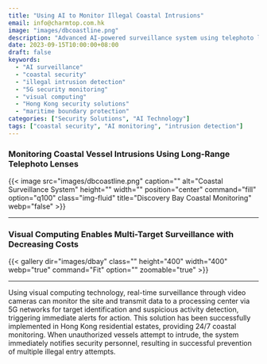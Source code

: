 ```yaml
---
title: "Using AI to Monitor Illegal Coastal Intrusions"
email: info@charmtop.com.hk
image: "images/dbcoastline.png"
description: "Advanced AI-powered surveillance system using telephoto lenses and 5G technology to detect and prevent unauthorized vessel intrusions along coastlines."
date: 2023-09-15T10:00:00+08:00
draft: false
keywords:
  - "AI surveillance"
  - "coastal security"
  - "illegal intrusion detection"
  - "5G security monitoring"
  - "visual computing"
  - "Hong Kong security solutions"
  - "maritime boundary protection"
categories: ["Security Solutions", "AI Technology"]
tags: ["coastal security", "AI monitoring", "intrusion detection"]
---
```

### Monitoring Coastal Vessel Intrusions Using Long-Range Telephoto Lenses

{{< image src="images/dbcoastline.png" caption="" alt="Coastal Surveillance System" height="" width="" position="center" command="fill" option="q100" class="img-fluid" title="Discovery Bay Coastal Monitoring"  webp="false" >}}

<hr>

### Visual Computing Enables Multi-Target Surveillance with Decreasing Costs

{{< gallery dir="images/dbay" class="" height="400" width="400" webp="true" command="Fit" option="" zoomable="true" >}}

<hr>

Using visual computing technology, real-time surveillance through video cameras can monitor the site and transmit data to a processing center via 5G networks for target identification and suspicious activity detection, triggering immediate alerts for action. This solution has been successfully implemented in Hong Kong residential estates, providing 24/7 coastal monitoring. When unauthorized vessels attempt to intrude, the system immediately notifies security personnel, resulting in successful prevention of multiple illegal entry attempts.